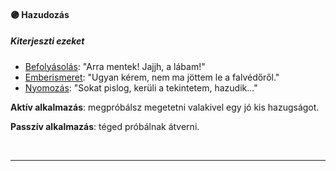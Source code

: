 #### 🟣 Hazudozás

##### Kiterjeszti ezeket

- [Befolyásolás](../kepzettsegek.primer.altalanos/befolyasolas.md): "Arra mentek! Jajjh, a lábam!"
- [Emberismeret](../kepzettsegek.primer.altalanos/emberismeret.md): "Ugyan kérem, nem ma jöttem le a falvédőről."
- [Nyomozás](../kepzettsegek.primer.altalanos/nyomozas.md): "Sokat  pislog, kerüli a tekintetem, hazudik..."

**Aktív alkalmazás**: megpróbálsz megetetni valakivel egy jó kis hazugságot.

**Passzív alkalmazás**: téged próbálnak átverni.

<br />

---
